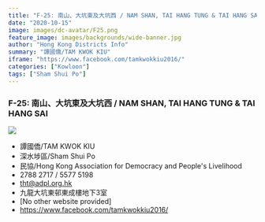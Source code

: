 ```yaml
---
title: "F-25: 南山、大坑東及大坑西 / NAM SHAN, TAI HANG TUNG & TAI HANG SAI"
date: "2020-10-15"
image: images/dc-avatar/F25.png
feature_image: images/backgrounds/wide-banner.jpg
author: "Hong Kong Districts Info"
summary: "譚國僑/TAM KWOK KIU"
iframe: "https://www.facebook.com/tamkwokkiu2016/"
categories: ["Kowloon"]
tags: ["Sham Shui Po"]
---
```


### F-25: 南山、大坑東及大坑西 / NAM SHAN, TAI HANG TUNG & TAI HANG SAI  
![](/images/dc-avatar/F25.png)  

 - 譚國僑/TAM KWOK KIU  
 - 深水埗區/Sham Shui Po  
 - 民協/Hong Kong Association for Democracy and People's Livelihood  
 - 2788 2717 / 5577 5198  
 - tht@adpl.org.hk  
 - 九龍大坑東邨東成樓地下3室  
 - [No other website provided]  
 - https://www.facebook.com/tamkwokkiu2016/
